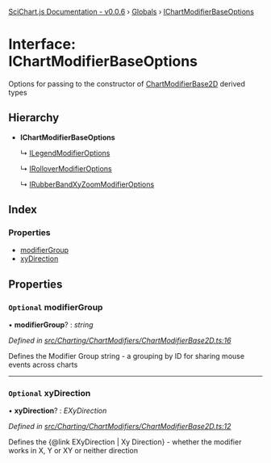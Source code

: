 [SciChart.js Documentation - v0.0.6](../README.md) › [Globals](../globals.md) › [IChartModifierBaseOptions](ichartmodifierbaseoptions.md)

# Interface: IChartModifierBaseOptions

Options for passing to the constructor of [ChartModifierBase2D](../classes/chartmodifierbase2d.md) derived types

## Hierarchy

* **IChartModifierBaseOptions**

  ↳ [ILegendModifierOptions](ilegendmodifieroptions.md)

  ↳ [IRolloverModifierOptions](irollovermodifieroptions.md)

  ↳ [IRubberBandXyZoomModifierOptions](irubberbandxyzoommodifieroptions.md)

## Index

### Properties

* [modifierGroup](ichartmodifierbaseoptions.md#optional-modifiergroup)
* [xyDirection](ichartmodifierbaseoptions.md#optional-xydirection)

## Properties

### `Optional` modifierGroup

• **modifierGroup**? : *string*

*Defined in [src/Charting/ChartModifiers/ChartModifierBase2D.ts:16](https://github.com/ABTSoftware/SciChart.Dev/blob/ff9f38d289/Web/src/SciChart/src/Charting/ChartModifiers/ChartModifierBase2D.ts#L16)*

Defines the Modifier Group string - a grouping by ID for sharing mouse events across charts

___

### `Optional` xyDirection

• **xyDirection**? : *EXyDirection*

*Defined in [src/Charting/ChartModifiers/ChartModifierBase2D.ts:12](https://github.com/ABTSoftware/SciChart.Dev/blob/ff9f38d289/Web/src/SciChart/src/Charting/ChartModifiers/ChartModifierBase2D.ts#L12)*

Defines the {@link EXyDirection | Xy Direction} - whether the modifier works in X, Y or XY or neither direction
